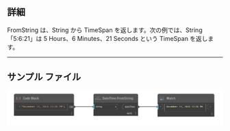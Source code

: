 ## 詳細
FromString は、String から TimeSpan を返します。次の例では、String「5:6:21」は 5 Hours、6 Minutes、21 Seconds という TimeSpan を返します。
___
## サンプル ファイル

![FromString](./DSCore.DateTime.FromString_img.jpg)


